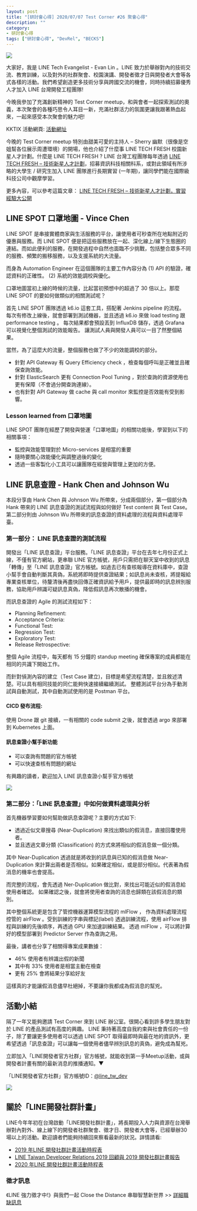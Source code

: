 ```yaml
---
layout: post
title: "[研討會心得] 2020/07/07 Test Corner #26 聚會心得"
description: ""
category: 
- 研討會心得
tags: ["研討會心得", "DevRel", "BECKS"]
---
```


![](../images/2020/0707_1.jpg)

大家好，我是 LINE Tech Evangelist - Evan Lin 。LINE 致力於舉辦對內的技術交流、教育訓練，以及對外的社群聚會、校園演講、開發者徵才日與開發者大會等各式各樣的活動。我們希望創造更多技術分享與跨國交流的機會，同時持續招募優秀人才加入 LINE 台灣開發工程團隊! 

今晚我參加了充滿創新精神的 Test Corner meetup，和與會者一起探索測試的奧義，本次聚會的各種巧思令人耳目一新，充滿社群活力的氛圍更讓我跟著熱血起來，一起來感受本次聚會的魅力吧!

KKTIX 活動網頁: [活動網址](https://testcorner.kktix.cc/events/testcorner26)


今晚的 Test Corner meetup 特別由甜美可愛的主持人 – Sherry 幽默（很像是空姐幫各位展示周遭環境）的開場，他也介紹了什麼事 LINE TECH FRESH 校園新星人才計劃。什麼是 LINE TECH FRESH ? LINE 台灣工程團隊每年透過 [LINE TECH FRESH – 技術新星人才計劃](https://career.linecorp.com/linecorp/career/detail/20000111/704/5570?classId=&locationCd=TW&page=)，招募資訊科技相關科系，或對此領域有所涉略的大學生 / 研究生加入 LINE 團隊進行長期實習 (一年期)，讓同學們能在國際級科技公司中觀摩學習。

更多內容，可以參考這篇文章： [LINE TECH FRESH – 技術新星人才計劃，實習經驗大公開](https://engineering.linecorp.com/zh-hant/blog/tech-fresh-2020/)

## **LINE SPOT 口罩地圖 - Vince Chen**

<script async class="speakerdeck-embed" data-id="b4f730cd4e2249f09907899ace41f006" data-ratio="1.77777777777778" src="//speakerdeck.com/assets/embed.js"></script>

LINE SPOT 是串接實體商家與生活服務的平台，讓使用者可秒查所在地點附近的優惠與服務。而 LINE SPOT 便是把這些服務放在一起、深化線上/線下生態圈的連結。而如此便利的服務，在開發過程中自然也面臨不少挑戰，包括整合眾多不同的服務、頻繁的搬移服務，以及支援系統的大流量。

而身為 Automation Engineer 在這個團隊的主要工作內容分為 (1) API 的驗證，確認資料的正確性。  (2) 系統的效能調校與優化。 

口罩地圖當初上線的時候的流量，比起當初預想中的超過了 30 倍以上。那麼 LINE SPOT 的要如何做類似的相關測試呢？

首先 LINE SPOT 團隊透過 k6.io 這套工具，搭配著 Jenkins pipeline 的流程。 每次有修改上線後，就會部署到測試機器，並且透過 k6.io 來做 load testing 跟 performance testing 。 每次結果都會預設丟到 InfluxDB 儲存，透過 Grafana 可以視覺化整個測試的效能報告。 讓測試人員與開發人員可以一目了然整個結果。

當然，為了這麼大的流量，整個服務也做了不少的效能調校的部分。 


- 針對 API Gateway 有 Query Efficiency check ，檢查每個呼叫是正確並且確保查詢效能。
- 針對 ElasticSearch 更有 Connection Pool Tuning ，對於查詢的資源使用也更有保障（不會過分開查詢連線）。
- 也有針對 API Gateway 做 cache 與 call monitor 來監控是否效能有受到影響。

### Lesson learned from 口罩地圖

LINE SPOT 團隊在經歷了開發與營運「口罩地圖」的相關功能後，學習到以下的相關事項：

- 監控與效能管理對於 Micro-services 是相當的重要
- 隨時要關心效能優化與調整過後的變化
- 透過一些客製化小工具可以讓團隊在經營與管理上更加的方便。


## **LINE 訊息查證 - Hank Chen and Johnson Wu**

<script async class="speakerdeck-embed" data-id="78c2fa0e0b094b92adb17af44bf2cada" data-ratio="1.77777777777778" src="//speakerdeck.com/assets/embed.js"></script>


本段分享由 Hank Chen 與 Johnson Wu 所帶來，分成兩個部分，第一個部分為 Hank 帶來的 LINE 訊息查證的測試流程與如何做好 Test content 與 Test Case。 
第二部分則由 Johnson Wu 所帶來的訊息查證的資料處理的流程與資料處理平臺。

### 第一部分： LINE 訊息查證的測試流程

開發出「LINE 訊息查證」平台服務。「LINE 訊息查證」平台在去年七月份正式上線，不僅有官方網站，更串聯 LINE 官方帳號，用戶只需把在聊天室中收到的訊息「轉傳」至「LINE 訊息查證」官方帳號。如過去已有查核報導在資料庫中，查證小幫手會自動判斷其真偽，系統將即時提供查證結果；如訊息尚未查核，將提報給專業查核單位，待釐清後再盡快回傳正確資訊給予用戶，提供最即時的訊息辨別服務，協助用戶辨識可疑訊息真偽，降低假訊息再次散播的機會。

而訊息查證的 Agile 的測試流程如下：

- Planning Refinement:
- Acceptance Criteria:
- Functional Test:
- Regression Test:
- Exploratory Test:
- Release Retrospective:

整個 Agile 流程中，每天都有 15 分鐘的 standup meeting 確保專案的成員都能在相同的共識下開始工作。

而針對偵測內容的建立（Test Case 建立)，目標是希望流程清楚，並且敘述清楚。可以具有相同技能的同仁能夠快速接續繼續測試。 整體測試平台分為手動測試與自動測試，其中自動測試使用的是 Postman 平台。

<script async class="speakerdeck-embed" data-slide="11" data-id="78c2fa0e0b094b92adb17af44bf2cada" data-ratio="1.77777777777778" src="//speakerdeck.com/assets/embed.js"></script>

#### CICD 發布流程:

使用 Drone 跟 git 接續，一有相關的 code submit 之後，就會透過 argo 來部署到 Kubernetes 上面。

<script async class="speakerdeck-embed" data-slide="15" data-id="78c2fa0e0b094b92adb17af44bf2cada" data-ratio="1.77777777777778" src="//speakerdeck.com/assets/embed.js"></script>

#### 訊息查證小幫手新功能

- 可以查詢有問題的官方帳號
- 可以快速查核有問題的網址

有興趣的讀者，歡迎加入 LINE 訊息查證小幫手官方帳號

![](../images/2020/0707_2.jpg)



### 第二部分：「LINE 訊息查證」中如何做資料處理與分析

<script async class="speakerdeck-embed" data-slide="19" data-id="78c2fa0e0b094b92adb17af44bf2cada" data-ratio="1.77777777777778" src="//speakerdeck.com/assets/embed.js"></script>

首先機器學習要如何幫助做訊息查證呢？主要的方式如下:

- 透過近似文章搜尋 (Near-Duplication) 來找出類似的假消息，直接回覆使用者。
- 並且透過文章分類 (Classification) 的方式來將相似的假消息做一個分類。

其中 Near-Duplication 透過就是將收到的訊息與已知的假消息做 Near-Duplication 來計算出兩者是否相似。如果確定相似，或是部分相似。代表著為假消息的機率也會提高。

而完整的流程，會先透過 Ner-Duplication 做比對，來找出可能近似的假消息給使用者確認。 如果確認之後，就會將使用者查詢的消息也歸類在該假消息的類別。

<script async class="speakerdeck-embed" data-slide="22" data-id="78c2fa0e0b094b92adb17af44bf2cada" data-ratio="1.77777777777778" src="//speakerdeck.com/assets/embed.js"></script>

其中整個系統更是包含了管控機器運算模型流程的 mlFlow ， 作為資料處理流程控管的 airFlow 。受到訓練的字串與標記(label) 透過訓練流程，使用 airFlow 排程與訓練的先後順序，再透過 GPU 來加速訓練結果。 透過 mlFlow ，可以將計算好的模型部署到 Predictor Server 作為查詢之用。

最後，講者也分享了相關得專案成果數據：

- 46% 使用者有辨識出假的新聞
- 其中有 33% 使用者是相當主動在檢查
- 更有 25% 會將結果分享給好友

這樣真的才能讓假消息儘早杜絕掉，不要讓你我都成為假消息的幫兇。


## 活動小結

隔了一年又能夠邀請 Test Corner 來到 LINE 辦公室。很開心看到許多學生朋友對於 LINE 的產品測試有高度的興趣。 LINE 秉持著高度自我約束與社會責任的一份子，除了要讓更多使用者可以透過 LINE SPOT 取得最即時與最在地的資訊外，更希望透過「訊息查證」可以讓每一個使用者儘早辨別訊息的真偽，避免成為幫兇。

立即加入「LINE開發者官方社群」官方帳號，就能收到第一手Meetup活動，或與開發者計畫有關的最新消息的推播通知。▼

「LINE開發者官方社群」官方帳號ID：[@line_tw_dev](https://lin.ee/s5RsZHo)

![](http://www.evanlin.com/images/2020/line-tw-dev-qr.png)

## 關於「LINE開發社群計畫」

LINE今年年初在台灣啟動「LINE開發社群計畫」，將長期投入人力與資源在台灣舉辦對內對外、線上線下的開發者社群聚會、徵才日、開發者大會等，已經舉辦30場以上的活動。歡迎讀者們能夠持續回來察看最新的狀況。詳情請看:

- [2019 年LINE 開發社群計畫活動時程表](https://engineering.linecorp.com/zh-hant/blog/line-taiwan-developer-relations-2019-plan/)
- [LINE Taiwan Developer Relations 2019 回顧與 2019 開發社群計畫報告](https://engineering.linecorp.com/zh-hant/blog/line-taiwan-developer-relations-2019/)
- [2020 年LINE 開發社群計畫活動時程表](https://engineering.linecorp.com/zh-hant/blog/2020-line-tw-devrel/)

### 徵才訊息
《LINE 強力徵才中!》與我們一起 Close the Distance 串聯智慧新世界 >> [詳細職缺訊息](https://career.linecorp.com/linecorp/career/list?classId=&locationCd=TW)
